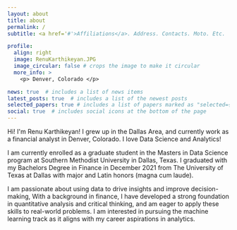 ```yaml
---
layout: about
title: about
permalink: /
subtitle: <a href='#'>Affiliations</a>. Address. Contacts. Moto. Etc.

profile:
  align: right
  image: RenuKarthikeyan.JPG
  image_circular: false # crops the image to make it circular
  more_info: >
    <p> Denver, Colorado </p>

news: true  # includes a list of news items
latest_posts: true  # includes a list of the newest posts
selected_papers: true # includes a list of papers marked as "selected={true}"
social: true  # includes social icons at the bottom of the page
---
```


Hi! I'm Renu Karthikeyan! I grew up in the Dallas Area, and currently work as a financial analyst in Denver, Colorado. I love Data Science and Analytics! 

I am currently enrolled as a graduate student in the Masters in Data Science program at Southern Methodist University in Dallas, Texas. I graduated with my Bachelors Degree in Finance in December 2021 from The University of Texas at Dallas with major and Latin honors (magna cum laude).

I am  passionate about using data to drive insights and improve decision-making, With a background in finance, I have developed a strong foundation in quantitative analysis and critical thinking, and am eager to apply these skills to real-world problems. I am interested in pursuing the machine learning track as it aligns with my career aspirations in analytics.
